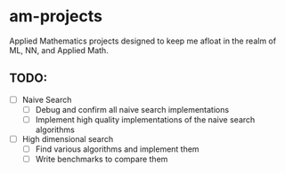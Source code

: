 # am-projects

Applied Mathematics projects designed to keep me afloat in the realm of ML, NN, and Applied Math.

## TODO:

- [ ] Naive Search
  - [ ] Debug and confirm all naive search implementations
  - [ ] Implement high quality implementations of the naive search algorithms
- [ ] High dimensional search
  - [ ] Find various algorithms and implement them
  - [ ] Write benchmarks to compare them

